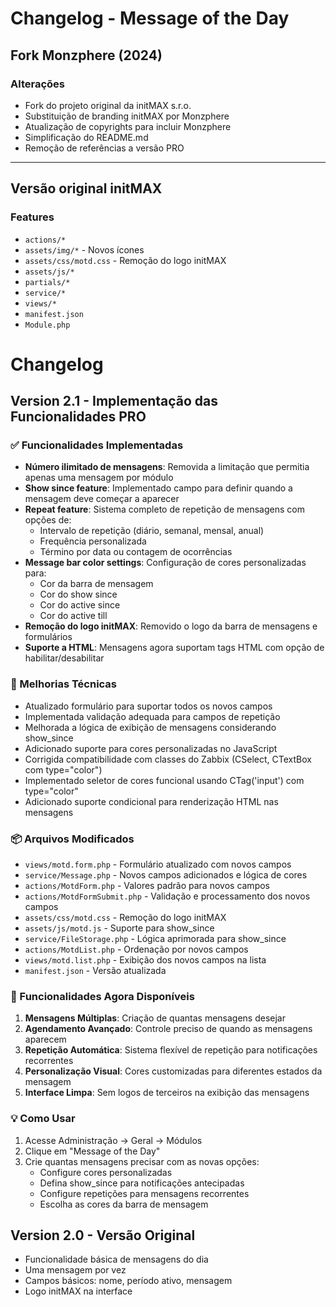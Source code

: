 # Changelog - Message of the Day

## Fork Monzphere (2024)

### Alterações
- Fork do projeto original da initMAX s.r.o.
- Substituição de branding initMAX por Monzphere
- Atualização de copyrights para incluir Monzphere
- Simplificação do README.md
- Remoção de referências a versão PRO

---

## Versão original initMAX

### Features
- `actions/*`
- `assets/img/*` - Novos ícones
- `assets/css/motd.css` - Remoção do logo initMAX
- `assets/js/*`
- `partials/*`
- `service/*`
- `views/*`
- `manifest.json`
- `Module.php`

# Changelog

## Version 2.1 - Implementação das Funcionalidades PRO

### ✅ Funcionalidades Implementadas

- **Número ilimitado de mensagens**: Removida a limitação que permitia apenas uma mensagem por módulo
- **Show since feature**: Implementado campo para definir quando a mensagem deve começar a aparecer
- **Repeat feature**: Sistema completo de repetição de mensagens com opções de:
  - Intervalo de repetição (diário, semanal, mensal, anual)
  - Frequência personalizada
  - Término por data ou contagem de ocorrências
- **Message bar color settings**: Configuração de cores personalizadas para:
  - Cor da barra de mensagem
  - Cor do show since
  - Cor do active since
  - Cor do active till
- **Remoção do logo initMAX**: Removido o logo da barra de mensagens e formulários
- **Suporte a HTML**: Mensagens agora suportam tags HTML com opção de habilitar/desabilitar

### 🔧 Melhorias Técnicas

- Atualizado formulário para suportar todos os novos campos
- Implementada validação adequada para campos de repetição
- Melhorada a lógica de exibição de mensagens considerando show_since
- Adicionado suporte para cores personalizadas no JavaScript
- Corrigida compatibilidade com classes do Zabbix (CSelect, CTextBox com type="color")
- Implementado seletor de cores funcional usando CTag('input') com type="color"
- Adicionado suporte condicional para renderização HTML nas mensagens

### 📦 Arquivos Modificados

- `views/motd.form.php` - Formulário atualizado com novos campos
- `service/Message.php` - Novos campos adicionados e lógica de cores
- `actions/MotdForm.php` - Valores padrão para novos campos
- `actions/MotdFormSubmit.php` - Validação e processamento dos novos campos
- `assets/css/motd.css` - Remoção do logo initMAX
- `assets/js/motd.js` - Suporte para show_since
- `service/FileStorage.php` - Lógica aprimorada para show_since
- `actions/MotdList.php` - Ordenação por novos campos
- `views/motd.list.php` - Exibição dos novos campos na lista
- `manifest.json` - Versão atualizada

### 🎯 Funcionalidades Agora Disponíveis

1. **Mensagens Múltiplas**: Criação de quantas mensagens desejar
2. **Agendamento Avançado**: Controle preciso de quando as mensagens aparecem
3. **Repetição Automática**: Sistema flexível de repetição para notificações recorrentes
4. **Personalização Visual**: Cores customizadas para diferentes estados da mensagem
5. **Interface Limpa**: Sem logos de terceiros na exibição das mensagens

### 💡 Como Usar

1. Acesse Administração → Geral → Módulos
2. Clique em "Message of the Day"
3. Crie quantas mensagens precisar com as novas opções:
   - Configure cores personalizadas
   - Defina show_since para notificações antecipadas
   - Configure repetições para mensagens recorrentes
   - Escolha as cores da barra de mensagem

## Version 2.0 - Versão Original

- Funcionalidade básica de mensagens do dia
- Uma mensagem por vez
- Campos básicos: nome, período ativo, mensagem
- Logo initMAX na interface

<!-- Structure template:---------------------------------------------------------------------------------------------------

| Version     | Date       | Type           | Description                                                                 |
|:-----------:|:----------:|:---------------|:----------------------------------------------------------------------------|
| **📦 XXX**  | 2024-08-22 | ✨ New Features | description                                                                 |
|             |            | 🔄 Updates     | description                                                                 |
|             |            | 🛠️ Bug Fixes   | description                                                                 |
|             |            | 🛡️ Security    | description                                                                 |
| **📦 1.0**  | 2024-08-22 | 🚀 Initial     | Initial release of the project                                               |

----------------------------------------------------------------------------------------------------------------------- -->